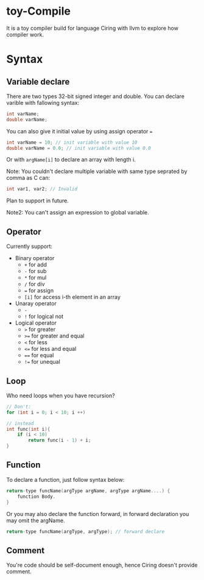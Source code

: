 # toy-Compile

It is a toy compiler build for language Ciring with llvm to explore how compiler work.

# Syntax

## Variable declare

There are two types 32-bit signed integer and double. You can declare varible with fallowing syntax:

```c
int varName;
double varName;
```

You can also give it initial value by using assign operator `=`

```c
int varName = 10; // init variable with value 10
double varName = 0.0; // init variable with value 0.0
```

Or with `argName[i]` to declare an array with length i.

Note: You couldn't declare multiple variable with same type seprated by comma as C can:

```c
int var1, var2; // Invalid
```

Plan to support in future.

Note2: You can't assign an expression to global variable.

## Operator

Currently support:

* Binary operator
  * `+` for add
  * `-` for sub
  * `*` for mul
  * `/` for div
  * `=` for assign
  * `[i]` for access i-th element in an array
* Unaray operator
  * `-` 
  * `!` for logical not  
* Logical operator
  * `>` for greater
  * `>=` for greater and equal
  * `<` for less
  * `<=` for less and equal
  * `==` for equal
  * `!=` for unequal

## Loop

Who need loops when you have recursion?

```c
// Don't:
for (int i = 0; i < 10; i ++)

// instead
int func(int i){
    if (i < 10)
        return func(i - 1) + i;
}
```

## Function

To declare a function, just follow syntax below:

```c
return-type funcName(argType argName, argType argName....) {
    function Body.
}
```

Or you may also declare the function forward, in forward declaration you may omit the argName.

```c
return-type funcName(argType, argType); // forward declare
```

## Comment

You're code should be self-document enough, hence Ciring doesn't provide comment.